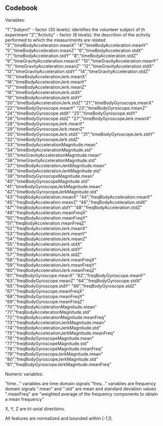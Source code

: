 ## Codebook

Variables:

"1","Subject" - factor (30 levels): identifies the volunteer subject of th experiment 
"2","Activity" - factor (6 levels): the descrition of the activity performed to which the measuriments are related
"3","timeBodyAcceleration.meanX"
"4","timeBodyAcceleration.meanY"
"5","timeBodyAcceleration.meanZ"
"6","timeBodyAcceleration.stdX"
"7","timeBodyAcceleration.stdY"
"8","timeBodyAcceleration.stdZ"
"9","timeGravityAcceleration.meanX"
"10","timeGravityAcceleration.meanY"
"11","timeGravityAcceleration.meanZ"
"12","timeGravityAcceleration.stdX"
"13","timeGravityAcceleration.stdY"
"14","timeGravityAcceleration.stdZ"
"15","timeBodyAccelerationJerk.meanX"
"16","timeBodyAccelerationJerk.meanY"
"17","timeBodyAccelerationJerk.meanZ"
"18","timeBodyAccelerationJerk.stdX"
"19","timeBodyAccelerationJerk.stdY"
"20","timeBodyAccelerationJerk.stdZ"
"21","timeBodyGyroscope.meanX"
"22","timeBodyGyroscope.meanY"
"23","timeBodyGyroscope.meanZ"
"24","timeBodyGyroscope.stdX"
"25","timeBodyGyroscope.stdY"
"26","timeBodyGyroscope.stdZ"
"27","timeBodyGyroscopeJerk.meanX"
"28","timeBodyGyroscopeJerk.meanY"
"29","timeBodyGyroscopeJerk.meanZ"
"30","timeBodyGyroscopeJerk.stdX"
"31","timeBodyGyroscopeJerk.stdY"
"32","timeBodyGyroscopeJerk.stdZ"
"33","timeBodyAccelerationMagnitude.mean"
"34","timeBodyAccelerationMagnitude.std"
"35","timeGravityAccelerationMagnitude.mean"
"36","timeGravityAccelerationMagnitude.std"
"37","timeBodyAccelerationJerkMagnitude.mean"
"38","timeBodyAccelerationJerkMagnitude.std"
"39","timeBodyGyroscopeMagnitude.mean"
"40","timeBodyGyroscopeMagnitude.std"
"41","timeBodyGyroscopeJerkMagnitude.mean"
"42","timeBodyGyroscopeJerkMagnitude.std"
"43","freqBodyAcceleration.meanX"
"44","freqBodyAcceleration.meanY"
"45","freqBodyAcceleration.meanZ"
"46","freqBodyAcceleration.stdX"
"47","freqBodyAcceleration.stdY"
"48","freqBodyAcceleration.stdZ"
"49","freqBodyAcceleration.meanFreqX"
"50","freqBodyAcceleration.meanFreqY"
"51","freqBodyAcceleration.meanFreqZ"
"52","freqBodyAccelerationJerk.meanX"
"53","freqBodyAccelerationJerk.meanY"
"54","freqBodyAccelerationJerk.meanZ"
"55","freqBodyAccelerationJerk.stdX"
"56","freqBodyAccelerationJerk.stdY"
"57","freqBodyAccelerationJerk.stdZ"
"58","freqBodyAccelerationJerk.meanFreqX"
"59","freqBodyAccelerationJerk.meanFreqY"
"60","freqBodyAccelerationJerk.meanFreqZ"
"61","freqBodyGyroscope.meanX"
"62","freqBodyGyroscope.meanY"
"63","freqBodyGyroscope.meanZ"
"64","freqBodyGyroscope.stdX"
"65","freqBodyGyroscope.stdY"
"66","freqBodyGyroscope.stdZ"
"67","freqBodyGyroscope.meanFreqX"
"68","freqBodyGyroscope.meanFreqY"
"69","freqBodyGyroscope.meanFreqZ"
"70","freqBodyAccelerationMagnitude.mean"
"71","freqBodyAccelerationMagnitude.std"
"72","freqBodyAccelerationMagnitude.meanFreq"
"73","freqBodyAccelerationJerkMagnitude.mean"
"74","freqBodyAccelerationJerkMagnitude.std"
"75","freqBodyAccelerationJerkMagnitude.meanFreq"
"76","freqBodyGyroscopeMagnitude.mean"
"77","freqBodyGyroscopeMagnitude.std"
"78","freqBodyGyroscopeMagnitude.meanFreq"
"79","freqBodyGyroscopeJerkMagnitude.mean"
"80","freqBodyGyroscopeJerkMagnitude.std"
"81","freqBodyGyroscopeJerkMagnitude.meanFreq"

Numeric variables:

"time..." variables are time domain signals
"freq..." variables are frequency domain signals
".mean" and ".std" are mean and standard deviation values
".meanFreq" are "weighted average of the frequency components to obtain a mean frequency"

X, Y, Z are tri-axial directions. 

All features are normalized and bounded within [-1,1].
